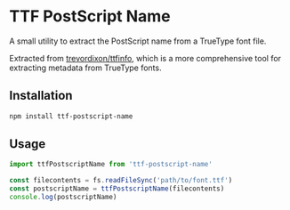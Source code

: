 # TTF PostScript Name

A small utility to extract the PostScript name from a TrueType font file.

Extracted from [trevordixon/ttfinfo](https://github.com/trevordixon/ttfinfo), which is a more comprehensive tool for extracting metadata from TrueType fonts.

## Installation

```sh
npm install ttf-postscript-name
```

## Usage

```js
import ttfPostscriptName from 'ttf-postscript-name'

const filecontents = fs.readFileSync('path/to/font.ttf')
const postscriptName = ttfPostscriptName(filecontents)
console.log(postscriptName)
```
